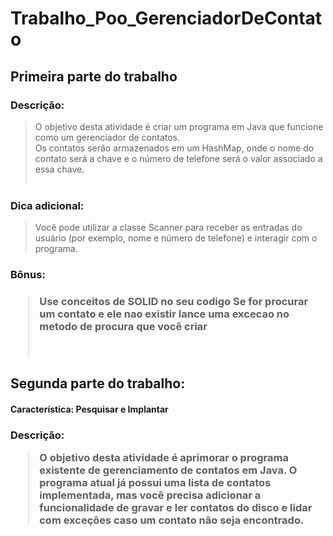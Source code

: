 # Trabalho_Poo_GerenciadorDeContato
<h2>Primeira parte do trabalho</3>
<h3>Descrição:</h3>

> O objetivo desta atividade é criar um programa em Java que funcione como um gerenciador de contatos.<br>
Os contatos serão armazenados em um HashMap, onde o nome do contato será a chave e o número de telefone será o valor associado a essa chave.<br><br>

<h3>Dica adicional:</h3>

> Você pode utilizar a classe Scanner para receber as entradas do usuário (por exemplo, nome e número de telefone) e interagir com o programa.<br>
<h3>Bônus:<h3>
 
> Use conceitos de SOLID no seu codigo Se for procurar um contato e ele nao existir lance uma excecao no metodo de procura que você criar
  <br><br><br>
<h2> Segunda parte do trabalho:</h2>
  
<h4>Característica: Pesquisar e Implantar</h4>

<h3>Descrição:</3><br>
 
> O objetivo desta atividade é aprimorar o programa existente de gerenciamento de contatos em Java. O programa atual já possui uma lista de contatos implementada, mas você precisa adicionar a funcionalidade de gravar e ler contatos do disco e lidar com exceções caso um contato não seja encontrado.
